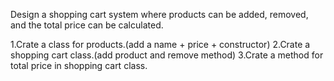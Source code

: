 Design a shopping cart system where products can be added, removed, and the total price can be calculated.

1.Crate a class for products.(add a name + price + constructor)
2.Crate a shopping cart class.(add product and remove method)
3.Crate a method for total price in shopping cart class.